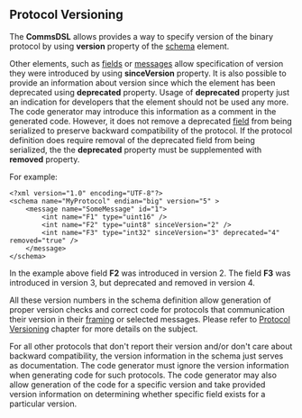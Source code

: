 ## Protocol Versioning
The **CommsDSL** allows provides a way to specify version of the binary
protocol by using **version** property of the [schema](../schema/schema.md)
element.

Other elements, such as [fields](../fields/fields.md) or 
[messages](../messages/messages.md) allow specification of version they were
introduced by using **sinceVersion** property. It is also possible to provide
an information about version since which the element has been deprecated using
**deprecated** property. Usage of **deprecated** property just an indication for
developers that the element should not be used any more. The code generator may
introduce this information as a comment in the generated code. However, it does not remove
a deprecated [field](../fields/fields.md) from being serialized to preserve
backward compatibility of the protocol. If the protocol definition does require
removal of the deprecated field from being serialized, the the **deprecated**
property must be supplemented with **removed** property.

For example:
```
<?xml version="1.0" encoding="UTF-8"?>
<schema name="MyProtocol" endian="big" version="5" >
    <message name="SomeMessage" id="1">
        <int name="F1" type="uint16" />
        <int name="F2" type="uint8" sinceVersion="2" />
        <int name="F3" type="int32" sinceVersion="3" deprecated="4" removed="true" />
    </message>
</schema>
```
In the example above field **F2** was introduced in version 2. The field **F3**
was introduced in version 3, but deprecated and removed in version 4.

All these version numbers in the schema definition allow generation of proper version checks
and correct code for protocols that communication their version in their 
[framing](../frames/frames.md) or selected messages. Please refer to
[Protocol Versioning](../versioning/versioning.md) chapter for more details on
the subject.

For all other protocols that don't report their version and/or don't care about
backward compatibility, the version information in the schema just serves as 
documentation. The code generator must ignore the version information when
generating code for such protocols. The code generator may also allow generation
of the code for a specific version and take provided version information on
determining whether specific field exists for a particular version.
